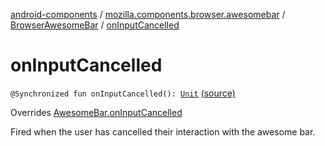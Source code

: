[android-components](../../index.md) / [mozilla.components.browser.awesomebar](../index.md) / [BrowserAwesomeBar](index.md) / [onInputCancelled](./on-input-cancelled.md)

# onInputCancelled

`@Synchronized fun onInputCancelled(): `[`Unit`](https://kotlinlang.org/api/latest/jvm/stdlib/kotlin/-unit/index.html) [(source)](https://github.com/mozilla-mobile/android-components/blob/master/components/browser/awesomebar/src/main/java/mozilla/components/browser/awesomebar/BrowserAwesomeBar.kt#L188)

Overrides [AwesomeBar.onInputCancelled](../../mozilla.components.concept.awesomebar/-awesome-bar/on-input-cancelled.md)

Fired when the user has cancelled their interaction with the awesome bar.

